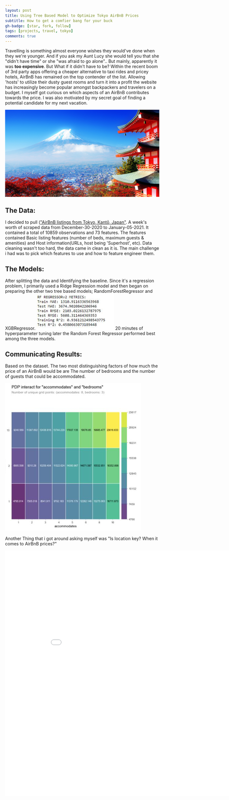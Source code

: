 ```yaml
---
layout: post
title: Using Tree Based Model to Optimize Tokyo AirBnB Prices
subtitle: How to get a comfier bang for your buck
gh-badge: [star, fork, follow]
tags: [projects, travel, tokyo]
comments: true
---
```


Travelling is something almost everyone wishes they would've done when they we're younger. And if you ask my Aunt Lucy she would tell you that she "didn't have time" or she "was afraid to go alone".. But mainly, apparently it was **too expensive**. But What if it didn't have to be?
Within the recent boom of 3rd party apps offering a cheaper alternative to taxi rides and pricey hotels, AirBnB has remained on the top contender of the list. Allowing 'hosts' to utilize their dusty guest rooms and turn it into a profit the website has increasingly become popular amongst backpackers and travelers on a budget.
I myself got curious on which aspects of an AirBnB contributes towards the price. I was also motivated by my secret goal of finding a potential candidate for my next vacation.

![Japan](/assets/img/fuji.jpg)

## The Data:

I decided to pull (["AirBnB listings from Tokyo, Kantō, Japan"](http://insideairbnb.com/get-the-data.html). A week's worth of scraped data from December-30-2020 to January-05-2021. It contained a total of 10859 observations and 73 features.
The features contained Basic listing features (number of beds, maximum guests & amenities) and Host information(URLs, host being 'Superhost', etc). Data cleaning wasn't too hard, the data came in clean as it is. The main challenge i had was to pick which features to use and how to feature engineer them.


## The Models:

After splitting the data and Identifying the baseline. Since it's a regression problem, I primarily used a Ridge Regression model and then began on preparing the other two tree based models; RandomForestRegressor and XGBRegressor.
![RFRegressor](/assets/img/MetricsRFU2.JPG)
20 minutes of hyperparameter tuning later the Random Forest Regressor performed best among the three models.

## Communicating Results:

Based on the dataset. The two most distinguishing factors of how much the price of an AirBnB would be are The number of bedrooms and the number of guests that could be accommodated.

![Partialdependancy](/assets/img/pdpu2.JPG)

Another Thing that i got around asking myself was "Is location key? When it comes to AirBnB prices?"

<iframe width="900" height="800" frameborder="0" scrolling="no" src="//plotly.com/~AltruisticVigilante/3.embed"></iframe>


